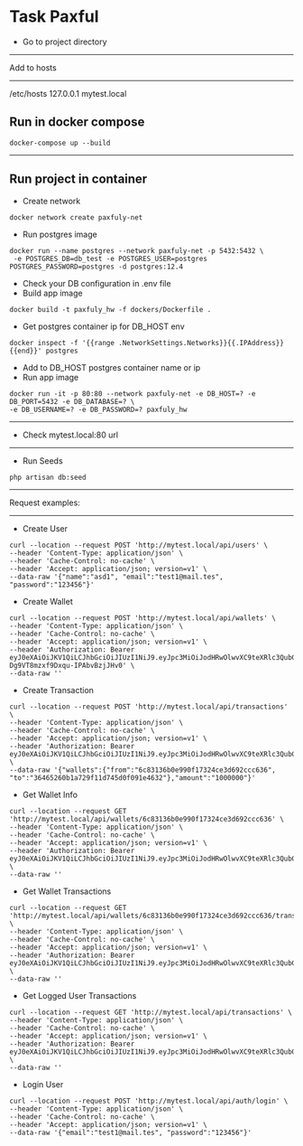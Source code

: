 Task Paxful
==============================================
- Go to project directory
________________________________________________________

Add to hosts
______________________________________________
/etc/hosts  127.0.0.1 mytest.local

Run in docker compose
--------------------------------------------
```
docker-compose up --build
```
___________________________________________________________________________

Run project in container
-----------------------------------------------
- Create network
```
docker network create paxfuly-net
```

- Run postgres image
```
docker run --name postgres --network paxfuly-net -p 5432:5432 \
 -e POSTGRES_DB=db_test -e POSTGRES_USER=postgres POSTGRES_PASSWORD=postgres -d postgres:12.4
```

- Check your DB configuration in .env file
- Build app image
```
docker build -t paxfuly_hw -f dockers/Dockerfile .
```

- Get postgres container ip for DB_HOST env
```
docker inspect -f '{{range .NetworkSettings.Networks}}{{.IPAddress}}{{end}}' postgres
```

- Add to DB_HOST postgres container name or ip
- Run app image
```
docker run -it -p 80:80 --network paxfuly-net -e DB_HOST=? -e DB_PORT=5432 -e DB_DATABASE=? \
-e DB_USERNAME=? -e DB_PASSWORD=? paxfuly_hw
```
_______________________________________________________________

- Check mytest.local:80 url
________________________________

- Run Seeds

```
php artisan db:seed
```

_________________________________________________________________________________________

Request examples:
__________________________________________________________________________________________

- Create User
```
curl --location --request POST 'http://mytest.local/api/users' \
--header 'Content-Type: application/json' \
--header 'Cache-Control: no-cache' \
--header 'Accept: application/json; version=v1' \
--data-raw '{"name":"asd1", "email":"test1@mail.tes", "password":"123456"}'
```
- Create Wallet
```
curl --location --request POST 'http://mytest.local/api/wallets' \
--header 'Content-Type: application/json' \
--header 'Cache-Control: no-cache' \
--header 'Accept: application/json; version=v1' \
--header 'Authorization: Bearer eyJ0eXAiOiJKV1QiLCJhbGciOiJIUzI1NiJ9.eyJpc3MiOiJodHRwOlwvXC9teXRlc3QubG9jYWxcL2FwaVwvYXV0aFwvbG9naW4iLCJpYXQiOjE2MDAwNjk0MjcsImV4cCI6MTYwNTI1MzQyNywibmJmIjoxNjAwMDY5NDI3LCJqdGkiOiI3QWRQc2N1RmlFNFFOUlJqIiwic3ViIjo1LCJwcnYiOiIxZWFmOTI5NDc5M2QxMjVhYTBmZWU0ZWMzYWQ1OWQ5ZDVmYzE2MGMxIn0.RL0DcdNjsaBq67-Dg9VT8mzxf9Dxqu-IPAbvBzjJHv0' \
--data-raw ''
```
- Create Transaction
```
curl --location --request POST 'http://mytest.local/api/transactions' \
--header 'Content-Type: application/json' \
--header 'Cache-Control: no-cache' \
--header 'Accept: application/json; version=v1' \
--header 'Authorization: Bearer eyJ0eXAiOiJKV1QiLCJhbGciOiJIUzI1NiJ9.eyJpc3MiOiJodHRwOlwvXC9teXRlc3QubG9jYWxcL2FwaVwvYXV0aFwvbG9naW4iLCJpYXQiOjE1OTk5ODY1NTcsImV4cCI6MjExNTk4NjU1NywibmJmIjoxNTk5OTg2NTU3LCJqdGkiOiJPb0liOHk1MkZSOGtwTXBlIiwic3ViIjoxLCJwcnYiOiIxZWFmOTI5NDc5M2QxMjVhYTBmZWU0ZWMzYWQ1OWQ5ZDVmYzE2MGMxIn0.sTjuDyPbBOm9hJLalBx71D6sYvB2CXkc26Al1UKawAE' \
--data-raw '{"wallets":{"from":"6c83136b0e990f17324ce3d692ccc636", "to":"36465260b1a729f11d745d0f091e4632"},"amount":"1000000"}'
```
- Get Wallet Info
```
curl --location --request GET 'http://mytest.local/api/wallets/6c83136b0e990f17324ce3d692ccc636' \
--header 'Content-Type: application/json' \
--header 'Cache-Control: no-cache' \
--header 'Accept: application/json; version=v1' \
--header 'Authorization: Bearer eyJ0eXAiOiJKV1QiLCJhbGciOiJIUzI1NiJ9.eyJpc3MiOiJodHRwOlwvXC9teXRlc3QubG9jYWxcL2FwaVwvYXV0aFwvbG9naW4iLCJpYXQiOjE1OTk5ODY1NTcsImV4cCI6MjExNTk4NjU1NywibmJmIjoxNTk5OTg2NTU3LCJqdGkiOiJPb0liOHk1MkZSOGtwTXBlIiwic3ViIjoxLCJwcnYiOiIxZWFmOTI5NDc5M2QxMjVhYTBmZWU0ZWMzYWQ1OWQ5ZDVmYzE2MGMxIn0.sTjuDyPbBOm9hJLalBx71D6sYvB2CXkc26Al1UKawAE' \
--data-raw ''
```
- Get Wallet Transactions
```
curl --location --request GET 'http://mytest.local/api/wallets/6c83136b0e990f17324ce3d692ccc636/transactions' \
--header 'Content-Type: application/json' \
--header 'Cache-Control: no-cache' \
--header 'Accept: application/json; version=v1' \
--header 'Authorization: Bearer eyJ0eXAiOiJKV1QiLCJhbGciOiJIUzI1NiJ9.eyJpc3MiOiJodHRwOlwvXC9teXRlc3QubG9jYWxcL2FwaVwvYXV0aFwvbG9naW4iLCJpYXQiOjE2MDAwNjI0MTYsImV4cCI6MTYwNTI0NjQxNiwibmJmIjoxNjAwMDYyNDE2LCJqdGkiOiJBUUhFMGpjVGg5ME5oWHBBIiwic3ViIjoxLCJwcnYiOiIxZWFmOTI5NDc5M2QxMjVhYTBmZWU0ZWMzYWQ1OWQ5ZDVmYzE2MGMxIn0.1QWOY5vqdE1YotdMU9glQ5WQfSOP2ckEkvqUwSCtgL0' \
--data-raw ''
```
- Get Logged User Transactions
```
curl --location --request GET 'http://mytest.local/api/transactions' \
--header 'Content-Type: application/json' \
--header 'Cache-Control: no-cache' \
--header 'Accept: application/json; version=v1' \
--header 'Authorization: Bearer eyJ0eXAiOiJKV1QiLCJhbGciOiJIUzI1NiJ9.eyJpc3MiOiJodHRwOlwvXC9teXRlc3QubG9jYWxcL2FwaVwvYXV0aFwvbG9naW4iLCJpYXQiOjE2MDAwNjI0MTYsImV4cCI6MTYwNTI0NjQxNiwibmJmIjoxNjAwMDYyNDE2LCJqdGkiOiJBUUhFMGpjVGg5ME5oWHBBIiwic3ViIjoxLCJwcnYiOiIxZWFmOTI5NDc5M2QxMjVhYTBmZWU0ZWMzYWQ1OWQ5ZDVmYzE2MGMxIn0.1QWOY5vqdE1YotdMU9glQ5WQfSOP2ckEkvqUwSCtgL0' \
--data-raw ''
```
- Login User
```
curl --location --request POST 'http://mytest.local/api/auth/login' \
--header 'Content-Type: application/json' \
--header 'Cache-Control: no-cache' \
--header 'Accept: application/json; version=v1' \
--data-raw '{"email":"test1@mail.tes", "password":"123456"}'
```
